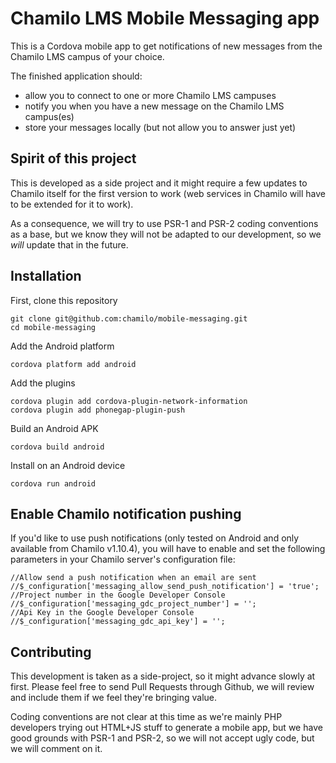 Chamilo LMS Mobile Messaging app
================================

This is a Cordova mobile app to get notifications of new messages from the 
Chamilo LMS campus of your choice.

The finished application should:
* allow you to connect to one or more Chamilo LMS campuses
* notify you when you have a new message on the Chamilo LMS campus(es)
* store your messages locally (but not allow you to answer just yet)

Spirit of this project
----------------------

This is developed as a side project and it might require a few updates to
Chamilo itself for the first version to work (web services in Chamilo will have
to be extended for it to work).

As a consequence, we will try to use PSR-1 and PSR-2 coding conventions as a
base, but we know they will not be adapted to our development, so we *will* 
update that in the future.

Installation
------------

First, clone this repository


```
git clone git@github.com:chamilo/mobile-messaging.git
cd mobile-messaging
```

Add the Android platform

```
cordova platform add android
```

Add the plugins
```
cordova plugin add cordova-plugin-network-information
cordova plugin add phonegap-plugin-push
```

Build an Android APK

```
cordova build android
```

Install on an Android device

```
cordova run android
```

Enable Chamilo notification pushing
-----------------------------------

If you'd like to use push notifications (only tested on Android and only available from Chamilo v1.10.4), you will have to enable and set the following parameters in your Chamilo server's configuration file:
```
//Allow send a push notification when an email are sent
//$_configuration['messaging_allow_send_push_notification'] = 'true';
//Project number in the Google Developer Console
//$_configuration['messaging_gdc_project_number'] = '';
//Api Key in the Google Developer Console
//$_configuration['messaging_gdc_api_key'] = '';
```

Contributing
------------

This development is taken as a side-project, so it might advance slowly at
first. Please feel free to send Pull Requests through Github, we will review
and include them if we feel they're bringing value.

Coding conventions are not clear at this time as we're mainly PHP developers
trying out HTML+JS stuff to generate a mobile app, but we have good grounds with
PSR-1 and PSR-2, so we will not accept ugly code, but we will comment on it.

[1]: http://beeznest.wordpress.com/2014/09/05/quick-phonegap-setup-on-ubuntu/
[2]: https://support.chamilo.org/issues/7402
